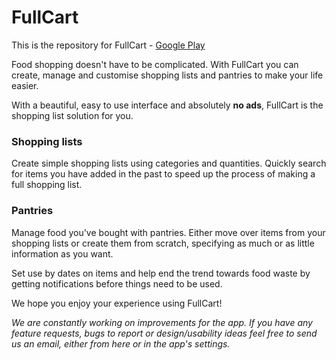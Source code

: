# FullCart #

This is the repository for FullCart - [Google Play](https://play.google.com/store/apps/details?id=uk.henrytwist.fullcart)

Food shopping doesn't have to be complicated. With FullCart you can create, manage and customise shopping lists and pantries to make your life easier.

With a beautiful, easy to use interface and absolutely <b>no ads</b>, FullCart is the shopping list solution for you.

<h3><b>Shopping lists</b></h3>
Create simple shopping lists using categories and quantities. Quickly search for items you have added in the past to speed up the process of making a full shopping list.

<h3><b>Pantries</b></h3>
Manage food you've bought with pantries. Either move over items from your shopping lists or create them from scratch, specifying as much or as little information as you want.

Set use by dates on items and help end the trend towards food waste by getting notifications before things need to be used.

We hope you enjoy your experience using FullCart!

<i>We are constantly working on improvements for the app. If you have any feature requests, bugs to report or design/usability ideas feel free to send us an email, either from here or in the app's settings.</i>
